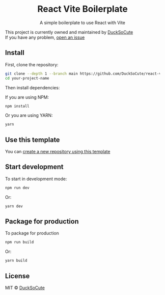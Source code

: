 <h1 align="center">React Vite Boilerplate</h1>
<p align="center">A simple boilerplate to use React with Vite</p>

This project is currently owned and maintained by [DuckSoCute](https://github.com/DuckSoCute) <br/>
If you have any problem, [open an issue](https://github.com/DuckSoCute/react-vite-boilerplate/issues/new)

## Install

First, clone the repository:

```bash
git clone --depth 1 --branch main https://github.com/DuckSoCute/react-vite-boilerplate.git your-project-name
cd your-project-name
```

Then install dependencies: <br/>

If you are using NPM:

```bash
npm install
```

Or you are using YARN:

```bash
yarn
```

## Use this template

You can [create a new repository using this template](https://github.com/DuckSoCute/react-vite-boilerplate/generate)

## Start development

To start in development mode:

```bash
npm run dev
```

Or:

```bash
yarn dev
```

## Package for production

To package for production

```bash
npm run build
```

Or:

```bash
yarn build
```

## License

MIT © [DuckSoCute](https://github.com/DuckSoCute)
